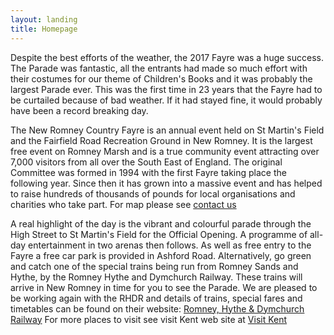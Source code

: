 ```yaml
---
layout: landing
title: Homepage
---
```

Despite the best efforts of the weather, the 2017 Fayre was a huge success.  The Parade was fantastic, all the entrants had made so much effort with their costumes for our theme of Children's Books and it was probably the largest Parade ever.  This was the first time in 23 years that the Fayre had to be curtailed because of bad weather. If it had stayed fine, it would probably have been a record breaking day.


The New Romney Country Fayre is an annual event held on St Martin's Field and the Fairfield Road Recreation Ground in New Romney. It is the largest free event on Romney Marsh and is a true community event attracting over 7,000 visitors from all over the South East of England. The original Committee was formed in 1994 with the first Fayre taking place the following year. Since then it has grown into a massive event and has helped to raise hundreds of thousands of pounds for local organisations and charities who take part. For map please see [contact us](/contact/)


A real highlight of the day is the vibrant and colourful parade through the High Street to St Martin's Field for the Official Opening. A programme of all-day entertainment in two arenas then follows.
As well as free entry to the Fayre a free car park is provided in Ashford Road. Alternatively, go green and catch one of the special trains being run from Romney Sands and Hythe, by the Romney Hythe and Dymchurch Railway. These trains will arrive in New Romney in time for you to see the Parade.  We are pleased to be working again with the RHDR and details of trains, special fares and timetables can be found on their website: [Romney, Hythe &amp; Dymchurch Railway](http://www.rhdr.org.uk)
For more places to visit see visit Kent web site at [Visit Kent](https://www.visitkent.co.uk)
